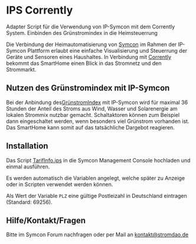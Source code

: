# IPS Corrently
Adapter Script für die Verwendung von IP-Symcon mit dem Corrently System. Einbinden des Grünstromindex in die Heimsteuerrung

Die Verbindung der Heimautomatisierung von [Symcon](https://www.symcon.de/) im Rahmen der IP-Symcon Plattform erlaubt eine einfache Visualisierung und Steuerrung der Geräte und Sensoren eines Haushaltes. In Verbindung mit [Corrently](https://www.corrently.de/) bekommt das SmartHome einen Blick in das Stromnetz und den Strommarkt.

## Nutzen des Grünstromindex mit IP-Symcon

Bei der Anbindung des[GrünstromIndex](https://www.corrently.de/hintergrund/gruenstromindex/) mit IP-Symcon wird für maximal 36 Stunden der Anteil des Stroms aus Wind, Wasser und Solarenergie am lokalen Strommix nutzbar gemacht. Schaltaktoren können zum Beispiel dann eingeschaltet werden, wenn besonders viel Grünstrom vorhanden ist. Das SmartHome kann somit auf das tatsächliche Dargebot reagieren.

## Installation

Das Script [TarifInfo.ips](./TarifIno.ips) in die Symcon Management Console hochladen und einmal ausführen.

Es werden automatisch die Variablen angelegt, welche später zu Anzeige oder in Scripten verwendet werden können.

Als Wert der Variable `PLZ` eine gültige Postleizahl in Deutschland eintragen (Standard: 69256).


## Hilfe/Kontakt/Fragen
Bitte im Symcon Forum nachfragen oder per Mail an kontakt@stromdao.de
